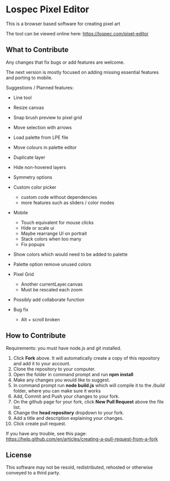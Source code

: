 # Lospec Pixel Editor

This is a browser based software for creating pixel art

The tool can be viewed online here: https://lospec.com/pixel-editor

## What to Contribute

Any changes that fix bugs or add features are welcome.

The next version is mostly focused on adding missing essential features and porting to mobile.

Suggestions / Planned features:

- Line tool
- Resize canvas
- Snap brush preview to pixel grid
- Move selection with arrows
- Load palette from LPE file
- Move colours in palette editor
- Duplicate layer
- Hide non-hovered layers
- Symmetry options

- Custom color picker
    - custom code without dependencies
    - more features such as sliders / color modes

- Mobile
    - Touch equivalent for mouse clicks
    - Hide or scale ui
    - Maybe rearrange UI on portrait
    - Stack colors when too many
    - Fix popups

- Show colors which would need to be added to palette

- Palette option remove unused colors
- Pixel Grid
    - Another currentLayer.canvas
    - Must be rescaled each zoom

- Possibly add collaborate function
- Bug fix
    - Alt + scroll broken

## How to Contribute

Requirements: you must have node.js and git installed.

1. Click **Fork** above. It will automatically create a copy of this repository and add it to your account.
2. Clone the repository to your computer.
3. Open the folder in command prompt and run **npm install**
4. Make any changes you would like to suggest.
5. In command prompt run **node build.js** which will compile it to the */build* folder, where you can make sure it works
6. Add, Commit and Push your changes to your fork.
7. On the github page for your fork, click **New Pull Request** above the file list.
8. Change the **head repository** dropdown to your fork.
9. Add a title and description explaining your changes.
10. Click create pull request.

If you have any trouble, see this page: https://help.github.com/en/articles/creating-a-pull-request-from-a-fork

## License

This software may not be resold, redistributed, rehosted or otherwise conveyed to a third party.
